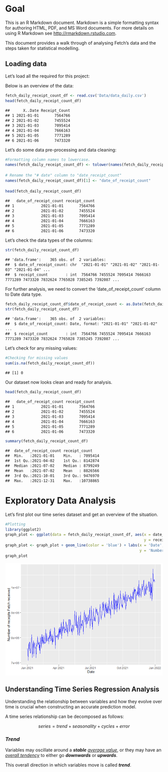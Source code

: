 # Goal

This is an R Markdown document. Markdown is a simple formatting syntax
for authoring HTML, PDF, and MS Word documents. For more details on
using R Markdown see <http://rmarkdown.rstudio.com>.

This document provides a walk through of analysing Fetch’s data and the
steps taken for statistical modelling.

## Loading data

Let’s load all the required for this project:

Below is an overview of the data:

``` r
fetch_daily_receipt_count_df <- read.csv('Data/data_daily.csv')
head(fetch_daily_receipt_count_df)
```

    ##      X..Date Receipt_Count
    ## 1 2021-01-01       7564766
    ## 2 2021-01-02       7455524
    ## 3 2021-01-03       7095414
    ## 4 2021-01-04       7666163
    ## 5 2021-01-05       7771289
    ## 6 2021-01-06       7473320

Let’s do some data pre-processing and data cleaning:

``` r
#Formatting column names to lowercase.
names(fetch_daily_receipt_count_df) <- tolower(names(fetch_daily_receipt_count_df))

# Rename the "# date" column to "date_receipt_count"
names(fetch_daily_receipt_count_df)[1] <- "date_of_receipt_count"

head(fetch_daily_receipt_count_df)
```

    ##   date_of_receipt_count receipt_count
    ## 1            2021-01-01       7564766
    ## 2            2021-01-02       7455524
    ## 3            2021-01-03       7095414
    ## 4            2021-01-04       7666163
    ## 5            2021-01-05       7771289
    ## 6            2021-01-06       7473320

Let’s check the data types of the columns:

``` r
str(fetch_daily_receipt_count_df)
```

    ## 'data.frame':    365 obs. of  2 variables:
    ##  $ date_of_receipt_count: chr  "2021-01-01" "2021-01-02" "2021-01-03" "2021-01-04" ...
    ##  $ receipt_count        : int  7564766 7455524 7095414 7666163 7771289 7473320 7832624 7765028 7385245 7392087 ...

For further analysis, we need to convert the ‘date_of_receipt_count’
column to Date data type.

``` r
fetch_daily_receipt_count_df$date_of_receipt_count <- as.Date(fetch_daily_receipt_count_df$date_of_receipt_count)
str(fetch_daily_receipt_count_df)
```

    ## 'data.frame':    365 obs. of  2 variables:
    ##  $ date_of_receipt_count: Date, format: "2021-01-01" "2021-01-02" ...
    ##  $ receipt_count        : int  7564766 7455524 7095414 7666163 7771289 7473320 7832624 7765028 7385245 7392087 ...

Let’s check for any missing values:

``` r
#Checking for missing values
sum(is.na(fetch_daily_receipt_count_df))
```

    ## [1] 0

Our dataset now looks clean and ready for analysis.

``` r
head(fetch_daily_receipt_count_df)
```

    ##   date_of_receipt_count receipt_count
    ## 1            2021-01-01       7564766
    ## 2            2021-01-02       7455524
    ## 3            2021-01-03       7095414
    ## 4            2021-01-04       7666163
    ## 5            2021-01-05       7771289
    ## 6            2021-01-06       7473320

``` r
summary(fetch_daily_receipt_count_df)
```

    ##  date_of_receipt_count receipt_count     
    ##  Min.   :2021-01-01    Min.   : 7095414  
    ##  1st Qu.:2021-04-02    1st Qu.: 8142874  
    ##  Median :2021-07-02    Median : 8799249  
    ##  Mean   :2021-07-02    Mean   : 8826566  
    ##  3rd Qu.:2021-10-01    3rd Qu.: 9476970  
    ##  Max.   :2021-12-31    Max.   :10738865

# Exploratory Data Analysis

Let’s first plot our time series dataset and get an overview of the
situation.

``` r
#Plotting
library(ggplot2)
graph_plot <- ggplot(data = fetch_daily_receipt_count_df, aes(x = date_of_receipt_count,
                                                              y = receipt_count))
graph_plot <- graph_plot + geom_line(color = 'blue') + labs(x = 'Date',
                                                            y = 'Number of receipts Fetch received')
graph_plot
```

![](analysis_Notebook_files/figure-markdown_github/unnamed-chunk-7-1.png)

## Understanding Time Series Regression Analysis

Understanding the relationship between variables and how they evolve
over time is crucial when constructing an accurate prediction model.

A time series relationship can be decomposed as follows:

```math
series = trend + seasonality + cycles + error
```
### *Trend*

Variables may oscillate around a ***stable*** *<ins>average value</ins>*, or
they may have an *<ins>overall tendency</ins>* to either go ***downwards***
or ***upwards***.

This overall direction in which variables move is called ***trend***.
